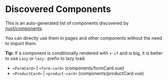 # Discovered Components

This is an auto-generated list of components discovered by [nuxt/components](https://github.com/nuxt/components).

You can directly use them in pages and other components without the need to import them.

**Tip:** If a component is conditionally rendered with `v-if` and is big, it is better to use `Lazy` or `lazy-` prefix to lazy load.

- `<FormCard>` | `<form-card>` (components/formCard.vue)
- `<ProductCard>` | `<product-card>` (components/productCard.vue)
